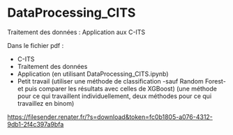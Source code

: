 # DataProcessing_CITS
Traitement des données : Application aux C-ITS

Dans le fichier pdf :
- C-ITS
- Traitement des données
- Application (en utilisant DataProcessing_CITS.ipynb)
- Petit travail (utiliser une méthode de classification -sauf Random Forest- et puis comparer les résultats avec celles de XGBoost) (une méthode pour ce qui travaillent individuellement, deux méthodes pour ce qui travaillez en binom)


https://filesender.renater.fr/?s=download&token=fc0b1805-a076-4312-9db1-2f4c397a9bfa

